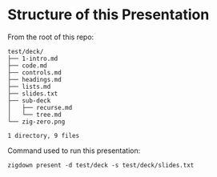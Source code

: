 # Structure of this Presentation

From the root of this repo:

```
test/deck/
├── 1-intro.md
├── code.md
├── controls.md
├── headings.md
├── lists.md
├── slides.txt
├── sub-deck
│   ├── recurse.md
│   └── tree.md
└── zig-zero.png

1 directory, 9 files
```

Command used to run this presentation:

`zigdown present -d test/deck -s test/deck/slides.txt`
